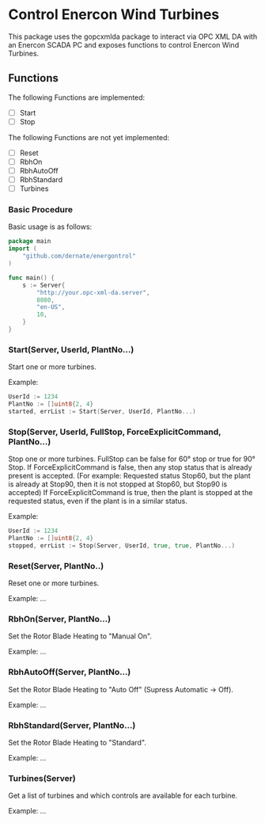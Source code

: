# Control Enercon Wind Turbines

This package uses the gopcxmlda package to interact via OPC XML DA with an Enercon SCADA PC and exposes functions to control Enercon Wind Turbines.

## Functions
The following Functions are implemented:
- [ ] Start
- [ ] Stop

The following Functions are not yet implemented:
- [ ] Reset
- [ ] RbhOn
- [ ] RbhAutoOff
- [ ] RbhStandard
- [ ] Turbines

### Basic Procedure
Basic usage is as follows:

```go
package main
import (
    "github.com/dernate/energontrol"
)

func main() {
	s := Server{
		"http://your.opc-xml-da.server", 
		8080, 
		"en-US", 
		10,
	}
}
```

### Start(Server, UserId, PlantNo...)
Start one or more turbines.

Example:
```go
UserId := 1234
PlantNo := []uint8{2, 4}
started, errList := Start(Server, UserId, PlantNo...)
```

### Stop(Server, UserId, FullStop, ForceExplicitCommand, PlantNo...)
Stop one or more turbines. FullStop can be false for 60° stop or true for 90° Stop.
If ForceExplicitCommand is false, then any stop status that is already present is accepted. 
(For example: Requested status Stop60, but the plant is already at Stop90, then it is not stopped at Stop60, but Stop90 is accepted)
If ForceExplicitCommand is true, then the plant is stopped at the requested status, even if the plant is in a similar status.

Example:
```go
UserId := 1234
PlantNo := []uint8{2, 4}
stopped, errList := Stop(Server, UserId, true, true, PlantNo...)
```

### Reset(Server, PlantNo..)
Reset one or more turbines.

Example: ...

### RbhOn(Server, PlantNo...)
Set the Rotor Blade Heating to "Manual On".

Example: ...

### RbhAutoOff(Server, PlantNo...)
Set the Rotor Blade Heating to "Auto Off" (Supress Automatic -> Off).

Example: ...

### RbhStandard(Server, PlantNo...)
Set the Rotor Blade Heating to "Standard".

Example: ...

### Turbines(Server)
Get a list of turbines and which controls are available for each turbine.

Example: ...
